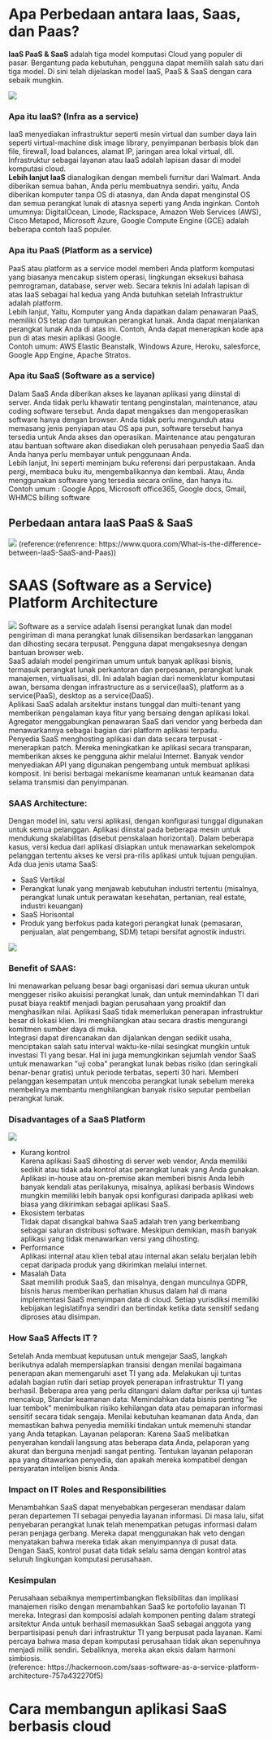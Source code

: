 <h1>Apa Perbedaan antara Iaas, Saas, dan Paas?</h1>
<p><b>IaaS PaaS & SaaS</b> adalah tiga model komputasi Cloud yang populer di pasar. Bergantung pada kebutuhan, pengguna dapat memilih salah satu dari tiga model. Di sini telah dijelaskan model IaaS, PaaS & SaaS dengan cara sebaik mungkin.
</p>
<img src=1.png>
<h3>Apa itu IaaS? (Infra as a service)</h3>
IaaS menyediakan infrastruktur seperti mesin virtual dan sumber daya lain seperti virtual-machine disk image library, penyimpanan berbasis blok dan file, firewall, load balances, alamat IP, jaringan area lokal virtual, dll. Infrastruktur sebagai layanan atau IaaS adalah lapisan dasar di model komputasi cloud. <br>
<b>Lebih lanjut IaaS</b> dianalogikan dengan membeli furnitur dari Walmart. Anda diberikan semua bahan, Anda perlu membuatnya sendiri. yaitu, Anda diberikan komputer tanpa OS di atasnya, dan Anda dapat menginstal OS dan semua perangkat lunak di atasnya seperti yang Anda inginkan. Contoh umumnya: DigitalOcean, Linode, Rackspace, Amazon Web Services (AWS), Cisco Metapod, Microsoft Azure, Google Compute Engine (GCE) adalah beberapa contoh IaaS populer.

<h3>Apa itu PaaS (Platform as a service)</h3>
PaaS atau platform as a service model memberi Anda platform komputasi yang biasanya mencakup sistem operasi, lingkungan eksekusi bahasa pemrograman, database, server web. Secara teknis Ini adalah lapisan di atas IaaS sebagai hal kedua yang Anda butuhkan setelah Infrastruktur adalah platform.<br>
Lebih lanjut, Yaitu, Komputer yang Anda dapatkan dalam penawaran PaaS, memiliki OS tetap dan tumpukan perangkat lunak. Anda dapat menjalankan perangkat lunak Anda di atas ini. Contoh, Anda dapat menerapkan kode apa pun di atas mesin aplikasi Google.
<br>
Contoh umum: AWS Elastic Beanstalk, Windows Azure, Heroku, salesforce, Google App Engine, Apache Stratos.
<h3>Apa itu SaaS (Software as a service)</h3>
Dalam SaaS Anda diberikan akses ke layanan aplikasi yang diinstal di server. Anda tidak perlu khawatir tentang penginstalan, maintenance, atau coding software tersebut. Anda dapat mengakses dan mengoperasikan software hanya dengan browser. Anda tidak perlu mengunduh atau memasang jenis penyiapan atau OS apa pun, software tersebut hanya tersedia untuk Anda akses dan operasikan. Maintenance atau pengaturan atau bantuan software akan disediakan oleh perusahaan penyedia SaaS dan Anda hanya perlu membayar untuk penggunaan Anda.
<br>
Lebih lanjut, Ini seperti meminjam buku referensi dari perpustakaan. Anda pergi, membaca buku itu, mengembalikannya dan kembali. Atau, Anda menggunakan software yang tersedia secara online, dan hanya itu.
<br>
Contoh umum : Google Apps, Microsoft office365, Google docs, Gmail, WHMCS billing software
<h2>Perbedaan antara IaaS PaaS & SaaS</h2>
<img src=2.png>
(reference:(refenrence: https://www.quora.com/What-is-the-difference-between-IaaS-SaaS-and-Paas))
<br>
<h1>SAAS (Software as a Service) Platform Architecture</h1>
<img src=3.png>
Software as a service adalah lisensi perangkat lunak dan model pengiriman di mana perangkat lunak dilisensikan berdasarkan langganan dan dihosting secara terpusat. Pengguna dapat mengaksesnya dengan bantuan browser web.
<br>
SaaS adalah model pengiriman umum untuk banyak aplikasi bisnis, termasuk perangkat lunak perkantoran dan perpesanan, perangkat lunak manajemen, virtualisasi, dll. Ini adalah bagian dari nomenklatur komputasi awan, bersama dengan infrastructure as a service(IaaS), platform as a service(PaaS), desktop as a service(DaaS).
<br>
Aplikasi SaaS adalah arsitektur instans tunggal dan multi-tenant yang memberikan pengalaman kaya fitur yang bersaing dengan aplikasi lokal. Agregator menggabungkan penawaran SaaS dari vendor yang berbeda dan menawarkannya sebagai bagian dari platform aplikasi terpadu.
<br>
Penyedia SaaS menghosting aplikasi dan data secara terpusat - menerapkan patch. Mereka meningkatkan ke aplikasi secara transparan, memberikan akses ke pengguna akhir melalui Internet. Banyak vendor menyediakan API yang digunakan pengembang untuk membuat aplikasi komposit. Ini berisi berbagai mekanisme keamanan untuk keamanan data selama transmisi dan penyimpanan.
<h3>SAAS Architecture:</h3>
Dengan model ini, satu versi aplikasi, dengan konfigurasi tunggal digunakan untuk semua pelanggan. Aplikasi diinstal pada beberapa mesin untuk mendukung skalabilitas (disebut penskalaan horizontal). Dalam beberapa kasus, versi kedua dari aplikasi disiapkan untuk menawarkan sekelompok pelanggan tertentu akses ke versi pra-rilis aplikasi untuk tujuan pengujian.
<br>
Ada dua jenis utama SaaS:
<ul>
<li>SaaS Vertikal</li>
<li>Perangkat lunak yang menjawab kebutuhan industri tertentu (misalnya, perangkat lunak untuk perawatan kesehatan, pertanian, real estate, industri keuangan)</li>
<li>SaaS Horisontal</li>
<li>Produk yang berfokus pada kategori perangkat lunak (pemasaran, penjualan, alat pengembang, SDM) tetapi bersifat agnostik industri.</li>
</ul>
<img src=4.png>
<h3>Benefit of SAAS:</h3>
Ini menawarkan peluang besar bagi organisasi dari semua ukuran untuk menggeser risiko akuisisi perangkat lunak, dan untuk memindahkan TI dari pusat biaya reaktif menjadi bagian perusahaan yang proaktif dan menghasilkan nilai. Aplikasi SaaS tidak memerlukan penerapan infrastruktur besar di lokasi klien. Ini menghilangkan atau secara drastis mengurangi komitmen sumber daya di muka.
<br>
Integrasi dapat direncanakan dan dijalankan dengan sedikit usaha, menciptakan salah satu interval waktu-ke-nilai sesingkat mungkin untuk investasi TI yang besar. Hal ini juga memungkinkan sejumlah vendor SaaS untuk menawarkan "uji coba" perangkat lunak bebas risiko (dan seringkali benar-benar gratis) untuk periode terbatas, seperti 30 hari. Memberi pelanggan kesempatan untuk mencoba perangkat lunak sebelum mereka membelinya membantu menghilangkan banyak risiko seputar pembelian perangkat lunak.

<h3>Disadvantages of a SaaS Platform</h3>
<img src=5.png>
<ul>
<li>Kurang kontrol</li>
Karena aplikasi SaaS dihosting di server web vendor, Anda memiliki sedikit atau tidak ada kontrol atas perangkat lunak yang Anda gunakan. Aplikasi in-house atau on-premise akan memberi bisnis Anda lebih banyak kendali atas perilakunya, misalnya, aplikasi berbasis Windows mungkin memiliki lebih banyak opsi konfigurasi daripada aplikasi web biasa yang dikirimkan sebagai aplikasi SaaS.
<li>Ekosistem terbatas</li>
Tidak dapat disangkal bahwa SaaS adalah tren yang berkembang sebagai saluran distribusi software. Meskipun demikian, masih banyak aplikasi yang tidak menawarkan versi yang dihosting.
<li>Performance</li>
Aplikasi internal atau klien tebal atau internal akan selalu berjalan lebih cepat daripada produk yang dikirimkan melalui internet.
<li>Masalah Data</li>
Saat memilih produk SaaS, dan misalnya, dengan munculnya GDPR, bisnis harus memberikan perhatian khusus dalam hal di mana implementasi SaaS menyimpan data di cloud. Setiap yurisdiksi memiliki kebijakan legislatifnya sendiri dan bertindak ketika data sensitif sedang diproses atau disimpan.
</ul>
<h3>How SaaS Affects IT ?</h3>
Setelah Anda membuat keputusan untuk mengejar SaaS, langkah berikutnya adalah mempersiapkan transisi dengan menilai bagaimana penerapan akan memengaruhi aset TI yang ada. Melakukan uji tuntas adalah bagian rutin dari setiap proyek penerapan infrastruktur TI yang berhasil. Beberapa area yang perlu ditangani dalam daftar periksa uji tuntas mencakup, Standar keamanan data: Memindahkan data bisnis penting "ke luar tembok" menimbulkan risiko kehilangan data atau pemaparan informasi sensitif secara tidak sengaja. Menilai kebutuhan keamanan data Anda, dan memastikan bahwa penyedia memiliki tindakan untuk memenuhi standar yang Anda tetapkan. Layanan pelaporan: Karena SaaS melibatkan penyerahan kendali langsung atas beberapa data Anda, pelaporan yang akurat dan berguna menjadi sangat penting. Tentukan layanan pelaporan apa yang ditawarkan penyedia, dan apakah mereka kompatibel dengan persyaratan intelijen bisnis Anda.
<h3>Impact on IT Roles and Responsibilities</h3>
Menambahkan SaaS dapat menyebabkan pergeseran mendasar dalam peran departemen TI sebagai penyedia layanan informasi. Di masa lalu, sifat penyebaran perangkat lunak telah menempatkan petugas informasi dalam peran penjaga gerbang. Mereka dapat menggunakan hak veto dengan menyatakan bahwa mereka tidak akan menyimpannya di pusat data. Dengan SaaS, kontrol pusat data tidak selalu sama dengan kontrol atas seluruh lingkungan komputasi perusahaan.
<h3>Kesimpulan</h3>
Perusahaan sebaiknya mempertimbangkan fleksibilitas dan implikasi manajemen risiko dengan menambahkan SaaS ke portofolio layanan TI mereka. Integrasi dan komposisi adalah komponen penting dalam strategi arsitektur Anda untuk berhasil memasukkan SaaS sebagai anggota yang berpartisipasi penuh dari infrastruktur TI yang berpusat pada layanan. Kami percaya bahwa masa depan komputasi perusahaan tidak akan sepenuhnya menjadi milik sendiri. Sebaliknya, mereka akan eksis dalam harmoni simbiosis.
<br>
(reference: https://hackernoon.com/saas-software-as-a-service-platform-architecture-757a432270f5)

<h1>Cara membangun aplikasi SaaS berbasis cloud</h1>